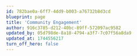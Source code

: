 ```yaml
---
id: 782bae0a-6ff7-4dd9-b003-a76732b8d3cd
blueprint: page
title: 'Community Engagement'
author: 916c3785-d212-40bc-89ff-572097ac9582
updated_by: 05d798de-8a18-4794-a3f7-7c07f56a8da9
updated_at: 1744556217
turn_off_hero: false
---
```

